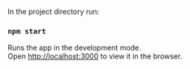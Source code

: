 In the project directory run:

### `npm start`

Runs the app in the development mode.\
Open [http://localhost:3000](http://localhost:3000) to view it in the browser.

